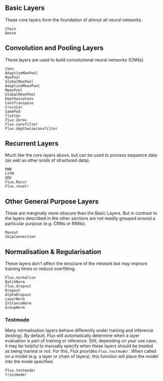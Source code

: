 ## Basic Layers

These core layers form the foundation of almost all neural networks.

```@docs
Chain
Dense
```

## Convolution and Pooling Layers

These layers are used to build convolutional neural networks (CNNs).

```@docs
Conv
AdaptiveMaxPool
MaxPool
GlobalMaxPool
AdaptiveMeanPool
MeanPool
GlobalMeanPool
DepthwiseConv
ConvTranspose
CrossCor
SamePad
flatten
Flux.Zeros
Flux.convfilter
Flux.depthwiseconvfilter
```

## Recurrent Layers

Much like the core layers above, but can be used to process sequence data (as well as other kinds of structured data).

```@docs
RNN
LSTM
GRU
Flux.Recur
Flux.reset!
```

## Other General Purpose Layers
These are marginally more obscure than the Basic Layers.
But in contrast to the layers described in the other sections are not readily grouped around a particular purpose (e.g. CNNs or RNNs).

```@docs
Maxout
SkipConnection
```


## Normalisation & Regularisation

These layers don't affect the structure of the network but may improve training times or reduce overfitting.

```@docs
Flux.normalise
BatchNorm
Flux.dropout
Dropout
AlphaDropout
LayerNorm
InstanceNorm
GroupNorm
```

### Testmode

Many normalisation layers behave differently under training and inference (testing). By default, Flux will automatically determine when a layer evaluation is part of training or inference. Still, depending on your use case, it may be helpful to manually specify when these layers should be treated as being trained or not. For this, Flux provides `Flux.testmode!`. When called on a model (e.g. a layer or chain of layers), this function will place the model into the mode specified.

```@docs
Flux.testmode!
trainmode!
```
